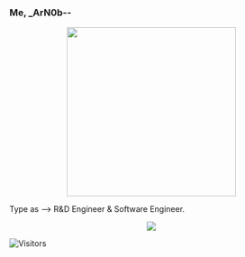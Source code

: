 ### Me, _ArN0b--

<p align="center">
  <img width="300" height="300" src ="https://miro.medium.com/max/1400/1*U47ewuGNCdMRuef6PXbzIw.png">
</p>


Type as --> R&D Engineer & Software Engineer.  

<p align="center">
  <img src ="https://github-readme-stats.vercel.app/api/top-langs/?username=arn-ob&layout=compact&hide_border=true&langs_count=10&hide=html,css">
</p>

![Visitors](https://visitor-badge.laobi.icu/badge?page_id=stupidArnob.stupidArnob)
